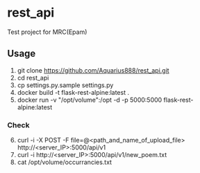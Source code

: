 # rest_api
Test project for MRC(Epam)

## Usage

1. git clone https://github.com/Aquarius888/rest_api.git
2. cd rest_api
3. cp settings.py.sample settings.py
4. docker build -t flask-rest-alpine:latest .
5. docker run -v "/opt/volume":/opt -d -p 5000:5000 flask-rest-alpine:latest

### Check
6. curl -i -X POST -F file=@<path_and_name_of_upload_file> http://<server_IP>:5000/api/v1
7. curl -i http://<server_IP>:5000/api/v1/new_poem.txt
8. cat /opt/volume/occurrancies.txt
